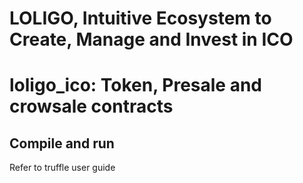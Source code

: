 # LOLIGO, Intuitive Ecosystem to Create, Manage and Invest in ICO

# loligo_ico: Token, Presale and crowsale contracts


## Compile and run
Refer to truffle user guide


